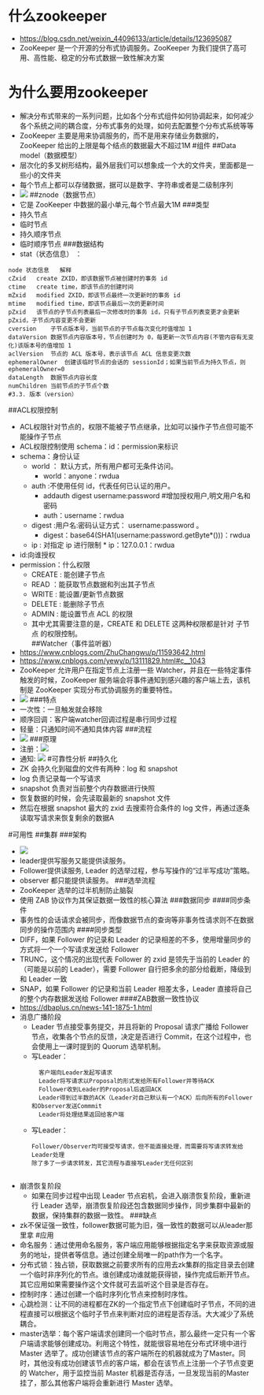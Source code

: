 # 什么zookeeper
* https://blog.csdn.net/weixin_44096133/article/details/123695087
* ZooKeeper 是一个开源的分布式协调服务。ZooKeeper 为我们提供了高可用、高性能、稳定的分布式数据一致性解决方案
# 为什么要用zookeeper
* 解决分布式带来的一系列问题，比如各个分布式组件如何协调起来，如何减少各个系统之间的耦合度，分布式事务的处理，如何去配置整个分布式系统等等
* ZooKeeper 主要是用来协调服务的，而不是用来存储业务数据的，ZooKeeper 给出的上限是每个结点的数据最大不超过1M
#组件
##Data model（数据模型）
* 层次化的多叉树形结构，最外层我们可以想象成一个大的文件夹，里面都是一些小的文件夹
* 每个节点上都可以存储数据，据可以是数字、字符串或者是二级制序列
* ![](img/znode-structure.19119dbd.png)
##znode（数据节点）
* 它是 ZooKeeper 中数据的最小单元,每个节点最大1M
###类型
* 持久节点
* 临时节点
* 持久顺序节点
* 临时顺序节点
###数据结构
* stat（状态信息） ：
````
node 状态信息	解释
cZxid	create ZXID，即该数据节点被创建时的事务 id
ctime	create time，即该节点的创建时间
mZxid	modified ZXID，即该节点最终一次更新时的事务 id
mtime	modified time，即该节点最后一次的更新时间
pZxid	该节点的子节点列表最后一次修改时的事务 id，只有子节点列表变更才会更新 pZxid，子节点内容变更不会更新
cversion	子节点版本号，当前节点的子节点每次变化时值增加 1
dataVersion	数据节点内容版本号，节点创建时为 0，每更新一次节点内容(不管内容有无变化)该版本号的值增加 1
aclVersion	节点的 ACL 版本号，表示该节点 ACL 信息变更次数
ephemeralOwner	创建该临时节点的会话的 sessionId；如果当前节点为持久节点，则 ephemeralOwner=0
dataLength	数据节点内容长度
numChildren	当前节点的子节点个数
#3.3. 版本（version）
````
##ACL权限控制
* ACL权限针对节点的，权限不能被子节点继承，比如可以操作子节点但可能不能操作子节点
* ACL权限控制使用 schema：id：permission来标识
* schema：身份认证
    * world ： 默认方式，所有用户都可无条件访问。
        * world：anyone：rwdua
    * auth :不使用任何 id，代表任何已认证的用户。
        *  addauth digest username:password    #增加授权用户,明文用户名和密码
        *  auth：username：rwdua
    * digest :用户名:密码认证方式： username:password 。
        * digest：base64(SHA1(username:password.getByte*()))：rwdua
    * ip : 对指定 ip 进行限制
          * ip：127.0.0.1：rwdua
* id:向谁授权
* permission：什么权限
    * CREATE : 能创建子节点
    * READ ：能获取节点数据和列出其子节点
    * WRITE : 能设置/更新节点数据
    * DELETE : 能删除子节点
    * ADMIN : 能设置节点 ACL 的权限
    * 其中尤其需要注意的是，CREATE 和 DELETE 这两种权限都是针对 子节点 的权限控制。       
##Watcher（事件监听器）
* https://www.cnblogs.com/ZhuChangwu/p/11593642.html
* https://www.cnblogs.com/yewy/p/13111829.html#c__1043
* ZooKeeper 允许用户在指定节点上注册一些 Watcher，并且在一些特定事件触发的时候，ZooKeeper 服务端会将事件通知到感兴趣的客户端上去，该机制是 ZooKeeper 实现分布式协调服务的重要特性。   
* ![](img/watche机制.f523bd89.png) 
###特点
* 一次性：一旦触发就会移除
* 顺序回调：客户端watcher回调过程是串行同步过程
* 轻量：只通知时间不通知具体内容
###流程
* ![](img/流程.jpg)
###原理
* 注册：![](img/watcher注册.jpg)
* 通知: ![](img/watcher通知.webp)
#可靠性分析
##持久化
* ZK 会持久化到磁盘的文件有两种：log 和 snapshot
* log 负责记录每一个写请求
* snapshot 负责对当前整个内存数据进行快照
* 恢复数据的时候，会先读取最新的 snapshot 文件
* 然后在根据 snapshot 最大的 zxid 去搜索符合条件的 log 文件，再通过逐条读取写请求来恢复剩余的数据A

#可用性
##集群
###架构
* ![](img/zookeeper集群中的角色.ffff8ef5.png)
* leader提供写服务又能提供读服务。
* Follower提供读服务, Leader 的选举过程，参与写操作的“过半写成功”策略。
* observer 都只能提供读服务。
###选举流程
* ZooKeeper 选举的过半机制防止脑裂
* 使用 ZAB 协议作为其保证数据一致性的核心算法
###数据同步
####同步条件
* 事务性的会话请求会被同步，而像数据节点的查询等非事务性请求则不在数据同步的操作范围内
####同步类型
* DIFF，如果 Follower 的记录和 Leader 的记录相差的不多，使用增量同步的方式将一个一个写请求发送给 Follower
* TRUNC，这个情况的出现代表 Follower 的 zxid 是领先于当前的 Leader 的（可能是以前的 Leader），需要 Follower 自行把多余的部分给截断，降级到和 Leader 一致
* SNAP，如果 Follower 的记录和当前 Leader 相差太多，Leader 直接将自己的整个内存数据发送给 Follower
####ZAB数据一致性协议
* https://dbaplus.cn/news-141-1875-1.html
* 消息广播阶段
    * Leader 节点接受事务提交，并且将新的 Proposal 请求广播给 Follower 节点，收集各个节点的反馈，决定是否进行 Commit，在这个过程中，也会使用上一课时提到的 Quorum 选举机制。
    * 写Leader：
        ````
          客户端向Leader发起写请求
          Leader将写请求以Proposal的形式发给所有Follower并等待ACK
          Follower收到Leader的Proposal后返回ACK
          Leader得到过半数的ACK（Leader对自己默认有一个ACK）后向所有的Follower和Observer发送Commmit
          Leader将处理结果返回给客户端
        ````
    * 写Leader：
        ````
        Follower/Observer均可接受写请求，但不能直接处理，而需要将写请求转发给Leader处理
        除了多了一步请求转发，其它流程与直接写Leader无任何区别
    ```` 
* 崩溃恢复阶段
    * 如果在同步过程中出现 Leader 节点宕机，会进入崩溃恢复阶段，重新进行 Leader 选举，崩溃恢复阶段还包含数据同步操作，同步集群中最新的数据，保持集群的数据一致性。
###缺点
* zk不保证强一致性，follower数据可能为旧，强一致性的数据可以从leader那里拿 
#应用
* 命名服务：通过使用命名服务，客户端应用能够根据指定名字来获取资源或服务的地址，提供者等信息。通过创建全局唯一的path作为一个名字。
* 分布式锁：独占锁，获取数据之前要求所有的应用去zk集群的指定目录去创建一个临时非序列化的节点。谁创建成功谁就能获得锁，操作完成后断开节点。其它应用如果需要操作这个文件就可去监听这个目录是否存在。
* 控制时序：通过创建一个临时序列化节点来控制时序性。
* 心跳检测：让不同的进程都在ZK的一个指定节点下创建临时子节点，不同的进程直接可以根据这个临时子节点来判断对应的进程是否存活。大大减少了系统耦合。
* master选举：每个客户端请求创建同一个临时节点，那么最终一定只有一个客户端请求能够创建成功。利用这个特性，就能很容易地在分布式环境中进行 Master 选举了。成功创建该节点的客户端所在的机器就成为了Master。同时，其他没有成功创建该节点的客户端，都会在该节点上注册一个子节点变更的 Watcher，用于监控当前 Master 机器是否存活，一旦发现当前的Master挂了，那么其他客户端将会重新进行 Master 选举。 


